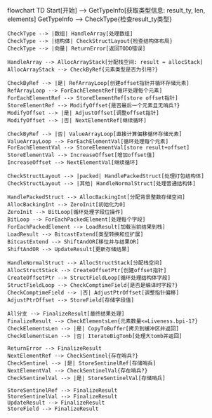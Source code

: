 flowchart TD
    Start[开始] --> GetTypeInfo[获取类型信息: result_ty, len, elements]
    GetTypeInfo --> CheckType{检查result_ty类型}
    
    CheckType --> |数组| HandleArray[处理数组]
    CheckType --> |结构体| CheckStructLayout{检查结构体布局}
    CheckType --> |向量| ReturnError[返回TODO错误]
    
    HandleArray --> AllocArrayStack[分配栈空间: result = allocStack]
    AllocArrayStack --> CheckByRef{元素类型是否为引用?}
    
    CheckByRef --> |是| RefArrayLoop[创建offset指针并循环存储元素]
    RefArrayLoop --> ForEachElementRef[循环处理每个元素]
    ForEachElementRef --> StoreElementRef[store offset指针]
    StoreElementRef --> ModifyOffset{是否最后一个元素且无哨兵?}
    ModifyOffset --> |是| AdjustOffset[调整offset指针]
    ModifyOffset --> |否| NextElementRef[继续循环]
    
    CheckByRef --> |否| ValueArrayLoop[直接计算偏移循环存储元素]
    ValueArrayLoop --> ForEachElementVal[循环处理每个元素]
    ForEachElementVal --> StoreElementVal[store result+offset]
    StoreElementVal --> IncreaseOffset[增加offset值]
    IncreaseOffset --> NextElementVal[继续循环]
    
    CheckStructLayout --> |packed| HandlePackedStruct[处理打包结构体]
    CheckStructLayout --> |其他| HandleNormalStruct[处理普通结构体]
    
    HandlePackedStruct --> AllocBackingInt[分配背景整数存储空间]
    AllocBackingInt --> ZeroInit[初始化为0]
    ZeroInit --> BitLoop[循环处理字段位操作]
    BitLoop --> ForEachPackedElement[处理每个字段]
    ForEachPackedElement --> LoadResult[加载当前结果到栈]
    LoadResult --> BitcastExtend[类型转换和位扩展]
    BitcastExtend --> ShiftAndOR[移位并与结果OR]
    ShiftAndOR --> UpdateResult[更新存储结果]
    
    HandleNormalStruct --> AllocStructStack[分配栈空间]
    AllocStructStack --> CreateOffsetPtr[创建offset指针]
    CreateOffsetPtr --> StructFieldLoop[循环处理结构体字段]
    StructFieldLoop --> CheckComptimeField{是否是编译时字段?}
    CheckComptimeField --> |否| AdjustPtrOffset[调整指针偏移]
    AdjustPtrOffset --> StoreField[存储字段值]
    
    All分支 --> FinalizeResult[最终结果处理]
    FinalizeResult --> CheckElementsLen{元素数量<=Liveness.bpi-1?}
    CheckElementsLen --> |是| CopyToBuffer[拷贝到缓冲区并返回]
    CheckElementsLen --> |否| IterateBigTomb[处理大tomb并返回]
    
    ReturnError --> FinalizeResult
    NextElementRef --> CheckSentinel{存在哨兵?}
    CheckSentinel --> |是| StoreSentinelRef[存储哨兵]
    NextElementVal --> CheckSentinelVal{存在哨兵?}
    CheckSentinelVal --> |是| StoreSentinelVal[存储哨兵]
    
    StoreSentinelRef --> FinalizeResult
    StoreSentinelVal --> FinalizeResult
    UpdateResult --> FinalizeResult
    StoreField --> FinalizeResult
